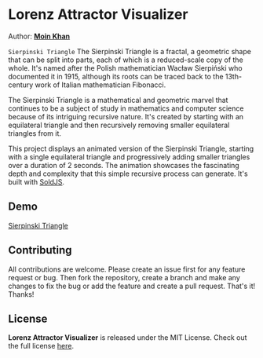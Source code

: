 Lorenz Attractor Visualizer
=======

Author: **[Moin Khan](https://github.com/mo-inkhan)**

`Sierpinski Triangle` The Sierpinski Triangle is a fractal, a geometric shape that can be split into parts, each of which is a reduced-scale copy of the whole. It's named after the Polish mathematician Wacław Sierpiński who documented it in 1915, although its roots can be traced back to the 13th-century work of Italian mathematician Fibonacci.

The Sierpinski Triangle is a mathematical and geometric marvel that continues to be a subject of study in mathematics and computer science because of its intriguing recursive nature. It's created by starting with an equilateral triangle and then recursively removing smaller equilateral triangles from it.

This project displays an animated version of the Sierpinski Triangle, starting with a single equilateral triangle and progressively adding smaller triangles over a duration of 2 seconds. The animation showcases the fascinating depth and complexity that this simple recursive process can generate.  It's built with [SoldJS](https://www.solidjs.com/).

## Demo
[Sierpinski Triangle](https://mo-inkhan.github.io/SierpinskiTriangle/)

## Contributing
All contributions are welcome. Please create an issue first for any feature request or bug. Then fork the repository, create a branch and make any changes to fix the bug or add the feature and create a pull request. That's it!
Thanks!


## License
**Lorenz Attractor Visualizer** is released under the MIT License.
Check out the full license [here](LICENSE).

